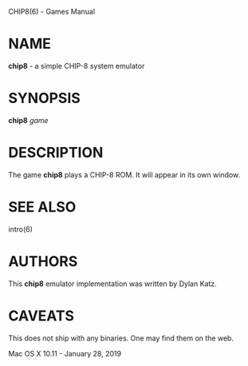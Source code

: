 CHIP8(6) - Games Manual

# NAME

**chip8** - a simple CHIP-8 system emulator

# SYNOPSIS

**chip8**
*game*

# DESCRIPTION

The game
**chip8**
plays a CHIP-8 ROM. It will appear in its own window.

# SEE ALSO

intro(6)

# AUTHORS

This
**chip8**
emulator implementation was written by Dylan Katz.

# CAVEATS

This does not ship with any binaries. One may find them on the web.

Mac OS X 10.11 - January 28, 2019
